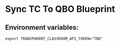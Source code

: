 # Sync TC To QBO Blueprint

## Environment variables:

    export TRANSPARENT_CLASSROOM_API_TOKEN="TBD"
